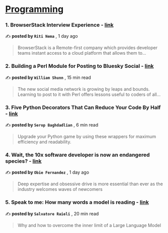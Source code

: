 
<h1><a href=https://medium.com/tag/programming/recommended target="_blank" rel="noopener noreferrer">Programming</a></h1>
<h3>1. BrowserStack Interview Experience - <a href=https://medium.com/@ritinema23?source=tag_recommended_feed---------0-84----------programming----------dfd01471_4032_4750_87d9_6ece24300975------- target="_blank" rel="noopener noreferrer">link</a></h3>

✍️ **posted by `Riti Nema`** <date> , 1 day ago</date>

<blockquote>BrowserStack is a Remote-first company which provides developer teams instant access to a cloud platform that allows them to…</blockquote>

<h3>2. Building a Perl Module for Posting to Bluesky Social - <a href=https://medium.com/@shunn?source=tag_recommended_feed---------1-107----------programming----------dfd01471_4032_4750_87d9_6ece24300975------- target="_blank" rel="noopener noreferrer">link</a></h3>

✍️ **posted by `William Shunn`** <date> , 15 min read</date>

<blockquote>The new social media network is growing by leaps and bounds. Learning to post to it with Perl offers lessons useful to coders of all…</blockquote>

<h3>3. Five Python Decorators That Can Reduce Your Code By Half - <a href=https://medium.com/@seropbaghdadlian?source=tag_recommended_feed---------2-85----------programming----------dfd01471_4032_4750_87d9_6ece24300975------- target="_blank" rel="noopener noreferrer">link</a></h3>

✍️ **posted by `Serop Baghdadlian`** <date> , 6 min read</date>

<blockquote>Upgrade your Python game by using these wrappers for maximum efficiency and readability.</blockquote>

<h3>4. Wait, the 10x software developer is now an endangered species? - <a href=https://medium.com/@obie?source=tag_recommended_feed---------3-84----------programming----------dfd01471_4032_4750_87d9_6ece24300975------- target="_blank" rel="noopener noreferrer">link</a></h3>

✍️ **posted by `Obie Fernandez`** <date> , 1 day ago</date>

<blockquote>Deep expertise and obsessive drive is more essential than ever as the industry welcomes waves of newcomers</blockquote>

<h3>5. Speak to me: How many words a model is reading - <a href=https://medium.com/@salvatore-raieli?source=tag_recommended_feed---------4-107----------programming----------dfd01471_4032_4750_87d9_6ece24300975------- target="_blank" rel="noopener noreferrer">link</a></h3>

✍️ **posted by `Salvatore Raieli`** <date> , 20 min read</date>

<blockquote>Why and how to overcome the inner limit of a Large Language Model</blockquote>


